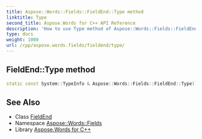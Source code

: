 ```yaml
---
title: Aspose::Words::Fields::FieldEnd::Type method
linktitle: Type
second_title: Aspose.Words for C++ API Reference
description: 'How to use Type method of Aspose::Words::Fields::FieldEnd class in C++.'
type: docs
weight: 1000
url: /cpp/aspose.words.fields/fieldend/type/
---
```

## FieldEnd::Type method




```cpp
static const System::TypeInfo & Aspose::Words::Fields::FieldEnd::Type()
```

## See Also

* Class [FieldEnd](../)
* Namespace [Aspose::Words::Fields](../../)
* Library [Aspose.Words for C++](../../../)
